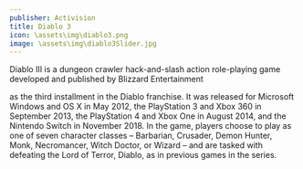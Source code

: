 ```yaml
---
publisher: Activision
title: Diablo 3
icon: \assets\img\diablo3.png
image: \assets\img\diablo3Slider.jpg
---
```

Diablo III is a dungeon crawler hack-and-slash action role-playing game developed and published by Blizzard Entertainment

as the third installment in the Diablo franchise. It was released for Microsoft Windows and OS X in May 2012, the PlayStation 3 and Xbox 360 in September 2013, the PlayStation 4 and Xbox One in August 2014, and the Nintendo Switch in November 2018. In the game, players choose to play as one of seven character classes – Barbarian, Crusader, Demon Hunter, Monk, Necromancer, Witch Doctor, or Wizard – and are tasked with defeating the Lord of Terror, Diablo, as in previous games in the series.
